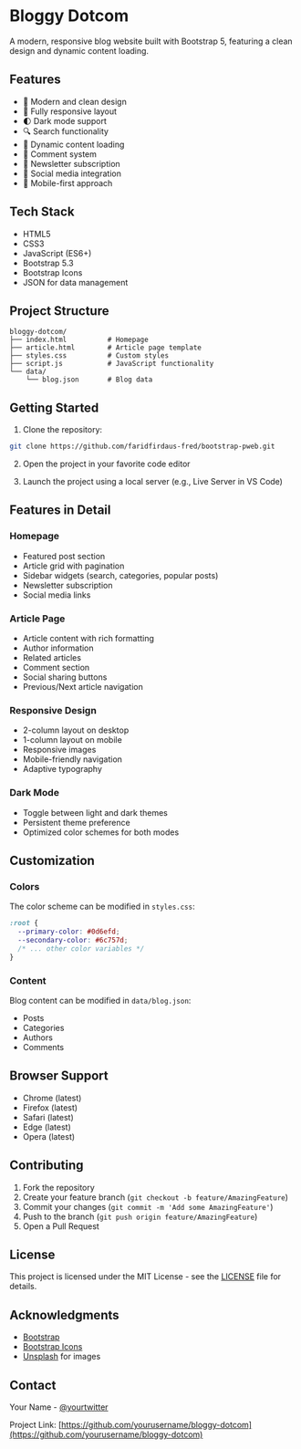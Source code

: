 # Bloggy Dotcom

A modern, responsive blog website built with Bootstrap 5, featuring a clean design and dynamic content loading.

## Features

- 🎨 Modern and clean design
- 📱 Fully responsive layout
- 🌓 Dark mode support
- 🔍 Search functionality
- 📝 Dynamic content loading
- 💬 Comment system
- 📧 Newsletter subscription
- 🔗 Social media integration
- 📱 Mobile-first approach

## Tech Stack

- HTML5
- CSS3
- JavaScript (ES6+)
- Bootstrap 5.3
- Bootstrap Icons
- JSON for data management

## Project Structure

```
bloggy-dotcom/
├── index.html          # Homepage
├── article.html        # Article page template
├── styles.css          # Custom styles
├── script.js           # JavaScript functionality
└── data/
    └── blog.json       # Blog data
```

## Getting Started

1. Clone the repository:

```bash
git clone https://github.com/faridfirdaus-fred/bootstrap-pweb.git
```

2. Open the project in your favorite code editor

3. Launch the project using a local server (e.g., Live Server in VS Code)

## Features in Detail

### Homepage

- Featured post section
- Article grid with pagination
- Sidebar widgets (search, categories, popular posts)
- Newsletter subscription
- Social media links

### Article Page

- Article content with rich formatting
- Author information
- Related articles
- Comment section
- Social sharing buttons
- Previous/Next article navigation

### Responsive Design

- 2-column layout on desktop
- 1-column layout on mobile
- Responsive images
- Mobile-friendly navigation
- Adaptive typography

### Dark Mode

- Toggle between light and dark themes
- Persistent theme preference
- Optimized color schemes for both modes

## Customization

### Colors

The color scheme can be modified in `styles.css`:

```css
:root {
  --primary-color: #0d6efd;
  --secondary-color: #6c757d;
  /* ... other color variables */
}
```

### Content

Blog content can be modified in `data/blog.json`:

- Posts
- Categories
- Authors
- Comments

## Browser Support

- Chrome (latest)
- Firefox (latest)
- Safari (latest)
- Edge (latest)
- Opera (latest)

## Contributing

1. Fork the repository
2. Create your feature branch (`git checkout -b feature/AmazingFeature`)
3. Commit your changes (`git commit -m 'Add some AmazingFeature'`)
4. Push to the branch (`git push origin feature/AmazingFeature`)
5. Open a Pull Request

## License

This project is licensed under the MIT License - see the [LICENSE](LICENSE) file for details.

## Acknowledgments

- [Bootstrap](https://getbootstrap.com/)
- [Bootstrap Icons](https://icons.getbootstrap.com/)
- [Unsplash](https://unsplash.com/) for images

## Contact

Your Name - [@yourtwitter](https://twitter.com/yourtwitter)

Project Link: [https://github.com/yourusername/bloggy-dotcom](https://github.com/yourusername/bloggy-dotcom)
